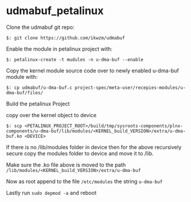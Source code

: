 # udmabuf_petalinux

Clone the udmabuf git repo:


`$: git clone https://github.com/ikwzm/udmabuf`

Enable the module in petalinux project with: 


`$: petalinux-create -t mudules -n u-dma-buf --enable` 

Copy the kernel module source code over to newly enabled u-dma-buf module with: 


`$: cp udmabuf/u-dma-buf.c project-spec/meta-user/recepies-modules/u-dma-buf/files/`



Build the petalinux Project 



copy over the kernel object to device 


`$: scp <PETALINUX_PROJECT_ROOT>/build/tmp/sysroots-components/plnx-components/u-dma-buf/lib/modules/<KERNEL_build_VERSION>/extra/u-dma-buf.ko <DEVICE>` 


If there is no /lib/modules folder in device then for the above recursively secure copy the modules folder to device and move it to /lib. 


Make sure the .ko file above is moved to the path `/lib/modules/<KERNEL_build_VERSION>/extra/u-dma-buf` 



Now as root append to the file `/etc/modules` the string `u-dma-buf` 



Lastly run `sudo depmod -a` and reboot



